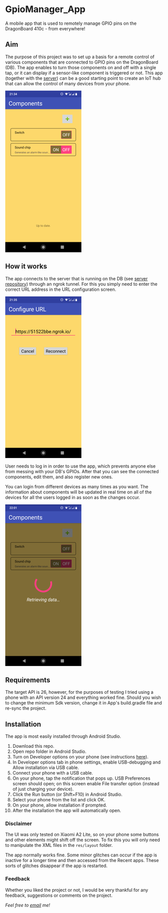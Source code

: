 # GpioManager_App
A mobile app that is used to remotely manage GPIO pins on the DragonBoard 410c - from everywhere!

## Aim
The purpose of this project was to set up a basis for a remote control of various components that are connected to GPIO pins on the DragonBoard (DB). The app enables to turn those components on and off with a single tap, or it can display if a sensor-like component is triggered or not. This app (together with the [server](https://github.com/lukakralj/GpioManager_Server)) can be a good starting point to create an IoT hub that can allow the control of many devices from your phone.

![Components screen shows all components that are currently registered.](./screenshots/small/components_screen.png?raw=true "Components screen shows all components that are currently registered.")

## How it works
The app connects to the server that is running on the DB (see [server repository](https://github.com/lukakralj/GpioManager_Server)) through an ngrok tunnel. For this you simply need to enter the correct URL address in the URL configuration screen.

![Server URL can be configured at runtime if it changes.](./screenshots/small/configure_url.png?raw=true "Server URL can be configured at runtime if it changes.")

User needs to log in in order to use the app, which prevents anyone else from messing with your DB's GPIOs. After that you can see the connected components, edit them, and also register new ones.

You can login from different devices as many times as you want. The information about components will be updated in real time on all of the devices for all the users logged in as soon as the changes occur.

![The components information is updated in real time.](./screenshots/small/retrieving_data.png?raw=true "The components information is updated in real time.")

## Requirements
The target API is 26, however, for the purposes of testing I tried using a phone with an API version 24 and everything worked fine.
Should you wish to change the minimum Sdk version, change it in App's build.gradle file and re-sync the project.

## Installation
The app is most easily installed through Android Studio.
1. Download this repo.
2. Open repo folder in Android Studio.
3. Turn on Developer options on your phone (see instructions [here](https://developer.android.com/studio/debug/dev-options)).
4. In Developer options tab in phone settings, enable USB-debugging and Allow installation via USB cable.
5. Connect your phone with a USB cable. 
6. On your phone, tap the notification that pops up. USB Preferences screen should open; on this screen enable File transfer option (instead of just charging your device).
7. Click the Run button (or Shift+F10) in Android Studio.
8. Select your phone from the list and click OK.
9. On your phone, allow installation if prompted.
10. After the installation the app will automatically open.

### Disclaimer
The UI was only tested on Xiaomi A2 Lite, so on your phone some buttons and other elements might shift off the screen. To fix this you will only need to manipulate the XML files in the `res/layout` folder.

The app normally works fine. Some minor glitches can occur if the app is inactive for a longer time and then accessed from the Recent apps. These sorts of glitches disappear if the app is restarted.

### Feedback
Whether you liked the project or not, I would be very thankful for any feedback, suggestions or comments on the project.

*Feel free to [email](mailto:luka.kralj2@gmail.com) me!*
